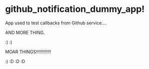 github_notification_dummy_app!
=============================

App used to test callbacks from Github service....

AND MORE THING.

:) :)

MOAR THINGS!!!!!!!!!!!!

:) :D :D :D
